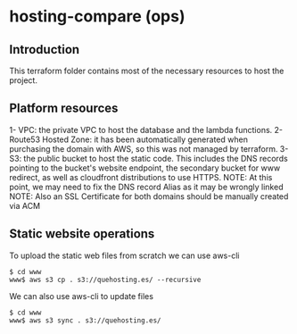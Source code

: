 # hosting-compare (ops)

## Introduction

This terraform folder contains most of the necessary resources to host the project.

## Platform resources

1- VPC: the private VPC to host the database and the lambda functions.
2- Route53 Hosted Zone: it has been automatically generated when purchasing the domain with AWS, so this was not managed by terraform.
3- S3: the public bucket to host the static code. This includes the DNS records pointing to the bucket's website endpoint, the secondary bucket for www redirect, as well as cloudfront distributions to use HTTPS.
NOTE: At this point, we may need to fix the DNS record Alias as it may be wrongly linked
NOTE: Also an SSL Certificate for both domains should be manually created via ACM

## Static website operations

To upload the static web files from scratch we can use aws-cli
```
$ cd www
www$ aws s3 cp . s3://quehosting.es/ --recursive
```

We can also use aws-cli to update files
```
$ cd www
www$ aws s3 sync . s3://quehosting.es/
```
